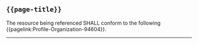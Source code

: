 ## <code>{{page-title}}</code>

The resource being referenced SHALL conform to the following {{pagelink:Profile-Organization-94604}}.

---